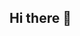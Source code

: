 ## Hi there 👋

<!--
**aryasakka/aryasakka** is a ✨ _special_ ✨ repository because its `README.md` (this file) appears on your GitHub profile.

Here are some ideas to get you started:

- 🔭 I’m currently studying on SMK Telkom Malang 
- 🌱 I’m currently learning Cloud Computing
- 😄 Pronouns: He/Him
- ⚡ Fun fact: i like to learn something new
-->
